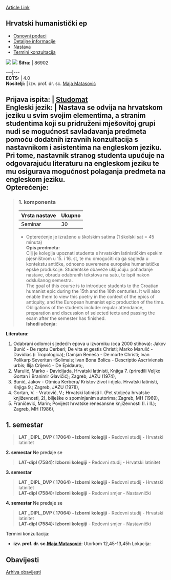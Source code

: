 [Article Link](https://www.fhs.hr/predmet/hhe)

## Hrvatski humanistički ep
  * [Osnovni podaci](https://www.fhs.hr/predmet/hhe#v1id-523746_996694_1_0 "Osnovni podaci")
  * [Detaljne informacije](https://www.fhs.hr/predmet/hhe#v1id-523746_996694_1_1 "Detaljne informacije")
  * [Nastava](https://www.fhs.hr/predmet/hhe#v1id-523746_996694_1_2 "Nastava")
  * [Termini konzultacija](https://www.fhs.hr/predmet/hhe#v1id-523746_996694_1_3 "Termini konzultacija")


[![](https://www.fhs.hr/img/flags/gif/hr.gif)](https://www.fhs.hr/predmet/hhe) [![](https://www.fhs.hr/img/flags/gif/gb.gif)](https://www.fhs.hr/en/course/tche)
**Šifra:** |  86902  
  
---|---  
**ECTS:** |  4.0   
**Nositelji:** |  izv. prof. dr. sc. [Maja Matasović](https://www.fhs.hr/djelatnik/maja.matasovic)   
  
**Prijava ispita:** |  [Studomat](http://www.isvu.hr/studomat)  
**Engleski jezik:** |  Nastava se odvija na hrvatskom jeziku u svim svojim elementima, a stranim studentima koji su pridruženi mješovitoj grupi nudi se mogućnost savladavanja predmeta pomoću dodatnih izravnih konzultacija s nastavnikom i asistentima na engleskom jeziku. Pri tome, nastavnik stranog studenta upućuje na odgovarajuću literaturu na engleskom jeziku te mu osigurava mogućnost polaganja predmeta na engleskom jeziku.   
**Opterećenje:**  
---  
> ### 1. komponenta
> | Vrsta nastave | Ukupno  
> ---|---  
> Seminar | 30  
> * Opterećenje je izraženo u školskim satima (1 školski sat = 45 minuta)   
**Opis predmeta:**  
> Cilj je kolegija upoznati studenta s hrvatskim latinističkim epskim pjesništvom u 15. i 16. st, te mu omogućiti da ga sagleda u kontekstu antičke, odnosno suvremene europske humanističke epske produkcije. Studentske obaveze uključuju: pohađanje nastave, obradu odabranih tekstova na satu, te ispit nakon odslušanog semestra.  
>  The goal of this course is to introduce students to the Croatian humanist epic during the 15th and the 16th centuries. It will also enable them to view this poetry in the context of the epics of antiquity, and the European humanist epic production of the time. Obligations of the students include: regular attendance, preparation and discussion of selected texts and passing the exam after the semester has finished.  
**Ishodi učenja:**  

  
**Literatura:**  
  1. Odabrani odlomci sljedećih epova u izvorniku (cca 2000 stihova): Jakov Bunić - De raptu Cerberi; De vita et gestis Christi; Marko Marulić - Davidias (i Tropologica); Damjan Beneša - De morte Christi; Ivan Polikarp Severitan -Solimais; Ivan Bona Bolica - Descriptio Ascriviensis urbis; Ilija Crijević - De Epidauro;, 
  2. Marulić, Marko - Davidijada. Hrvatski latinisti, Knjiga 7. (priredili Veljko Gortan i Branimir Glavičić); Zagreb, JAZU (1974), 
  3. Bunić, Jakov - Otmica Kerbera/ Kristov život i djela. Hrvatski latinisti, Knjiga 9.; Zagreb, JAZU (1978), 
  4. Gortan, V. - Vratović, V.; Hrvatski latinisti I. (Pet stoljeća hrvatske književnosti, 2), bilješke o spominjanim autorima; Zagreb, MH (1969), 
  5. Franičević, Marin; Povijest hrvatske renesansne književnosti (I. i II.); Zagreb, MH (1986), 

  
**1. semestar**  
---  
> **LAT _DIPL_DVP ( 17064) - Izborni kolegiji** - Redovni studij - Hrvatski latinitet  
>   
  
**2. semestar** Ne predaje se  
> **LAT-dipl (7584): Izborni kolegiji** - Redovni studij - Hrvatski latinitet  
>   
  
**3. semestar**  
> **LAT _DIPL_DVP ( 17064) - Izborni kolegiji** - Redovni studij - Hrvatski latinitet  
>  **LAT-dipl (7584): Izborni kolegiji** - Redovni smjer - Nastavnički  
>   
  
**4. semestar** Ne predaje se  
> **LAT _DIPL_DVP ( 17064) - Izborni kolegiji** - Redovni studij - Hrvatski latinitet  
>  **LAT-dipl (7584): Izborni kolegiji** - Redovni smjer - Nastavnički  
>   
Termini konzultacija: 
  * **izv. prof. dr. sc.[Maja Matasović](https://www.fhs.hr/djelatnik/maja.matasovic)**: 
Utorkom 12,45-13,45h
Lokacija: 


## Obavijesti
[Arhiva obavijesti](https://www.fhs.hr/predmet/hhe?@=20p6f#news_81424 "Arhiva obavijesti")
